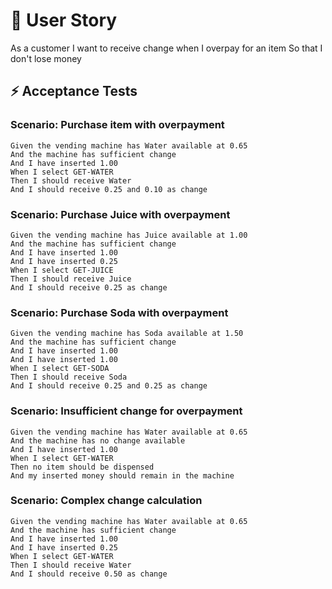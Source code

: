 # 🧚 User Story
As a customer
I want to receive change when I overpay for an item
So that I don't lose money

## ⚡ Acceptance Tests

### Scenario: Purchase item with overpayment
```gherkin
Given the vending machine has Water available at 0.65
And the machine has sufficient change
And I have inserted 1.00
When I select GET-WATER
Then I should receive Water
And I should receive 0.25 and 0.10 as change
```

### Scenario: Purchase Juice with overpayment
```gherkin
Given the vending machine has Juice available at 1.00
And the machine has sufficient change
And I have inserted 1.00
And I have inserted 0.25
When I select GET-JUICE
Then I should receive Juice
And I should receive 0.25 as change
```

### Scenario: Purchase Soda with overpayment
```gherkin
Given the vending machine has Soda available at 1.50
And the machine has sufficient change
And I have inserted 1.00
And I have inserted 1.00
When I select GET-SODA
Then I should receive Soda
And I should receive 0.25 and 0.25 as change
```

### Scenario: Insufficient change for overpayment
```gherkin
Given the vending machine has Water available at 0.65
And the machine has no change available
And I have inserted 1.00
When I select GET-WATER
Then no item should be dispensed
And my inserted money should remain in the machine
```

### Scenario: Complex change calculation
```gherkin
Given the vending machine has Water available at 0.65
And the machine has sufficient change
And I have inserted 1.00
And I have inserted 0.25
When I select GET-WATER
Then I should receive Water
And I should receive 0.50 as change
```
